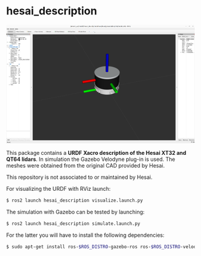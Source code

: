 # hesai_description



![Hesai XT-32](./media/hesai_xt32.png)

This package contains a **URDF Xacro description of the Hesai XT32 and QT64 lidars**. In simulation the Gazebo Velodyne plug-in is used. The meshes were obtained from the original CAD provided by Hesai.

This repository is not associated to or maintained by Hesai.



For visualizing the URDF with RViz launch:

```bash
$ ros2 launch hesai_description visualize.launch.py
```

The simulation with Gazebo can be tested by launching:

```bash
$ ros2 launch hesai_description simulate.launch.py
```

For the latter you will have to install the following dependencies:

```bash
$ sudo apt-get install ros-$ROS_DISTRO-gazebo-ros ros-$ROS_DISTRO-velodyne-gazebo-plugins
```

